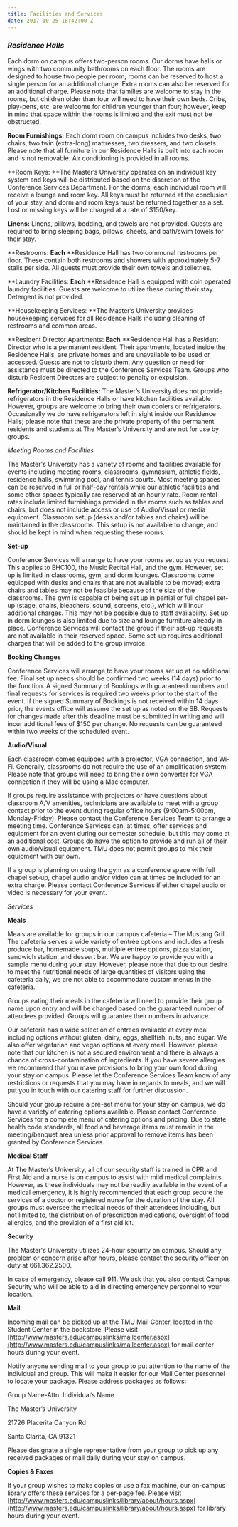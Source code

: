 ```yaml
---
title: Facilities and Services
date: 2017-10-25 18:42:00 Z
---
```


### *Residence Halls*

Each dorm on campus offers two-person rooms. Our dorms have halls or wings with two community bathrooms on each floor. The rooms are designed to house two people per room; rooms can be reserved to host a single person for an additional charge. Extra rooms can also be reserved for an additional charge. Please note that families are welcome to stay in the rooms, but children older than four will need to have their own beds. Cribs, play-pens, etc. are welcome for children younger than four; however, keep in mind that space within the rooms is limited and the exit must not be obstructed.

**Room Furnishings:** Each dorm room on campus includes two desks, two chairs, two twin (extra-long) mattresses, two dressers, and two closets. Please note that all furniture in our Residence Halls is built into each room and is not removable. Air conditioning is provided in all rooms.

**Room Keys: **The Master’s University operates on an individual key system and keys will be distributed based on the discretion of the Conference Services Department. For the dorms, each individual room will receive a lounge and room key. All keys must be returned at the conclusion of your stay, and dorm and room keys must be returned together as a set. Lost or missing keys will be charged at a rate of $150/key.

**Linens:** Linens, pillows, bedding, and towels are not provided. Guests are required to bring sleeping bags, pillows, sheets, and bath/swim towels for their stay.

**Restrooms: **Each** **Residence Hall has two communal restrooms per floor. These contain both restrooms and showers with approximately 5-7 stalls per side. All guests must provide their own towels and toiletries.

**Laundry Facilities: **Each** **Residence Hall is equipped with coin operated laundry facilities. Guests are welcome to utilize these during their stay. Detergent is not provided.

**Housekeeping Services: **The Master’s University provides housekeeping services for all Residence Halls including cleaning of restrooms and common areas.

**Resident Director Apartments: **Each** **Residence Hall has a Resident Director who is a permanent resident. Their apartments, located inside the Residence Halls, are private homes and are unavailable to be used or accessed. Guests are not to disturb them. Any question or need for assistance must be directed to the Conference Services Team. Groups who disturb Resident Directors are subject to penalty or expulsion.

**Refrigerator/Kitchen Facilities:** The Master’s University does not provide refrigerators in the Residence Halls or have kitchen facilities available. However, groups are welcome to bring their own coolers or refrigerators. Occasionally we do have refrigerators left in sight inside our Residence Halls; please note that these are the private property of the permanent residents and students at The Master’s University and are not for use by groups.

*Meeting Rooms and Facilities*

The Master's University has a variety of rooms and facilities available for events including meeting rooms, classrooms, gymnasium, athletic fields, residence halls, swimming pool, and tennis courts. Most meeting spaces can be reserved in full or half-day rentals while our athletic facilities and some other spaces typically are reserved at an hourly rate. Room rental rates include limited furnishings provided in the rooms such as tables and chairs, but does not include access or use of Audio/Visual or media equipment. Classroom setup (desks and/or tables and chairs) will be maintained in the classrooms. This setup is not available to change, and should be kept in mind when requesting these rooms.

**Set-up**

Conference Services will arrange to have your rooms set up as you request. This applies to EHC100, the Music Recital Hall, and the gym. However, set up is limited in classrooms, gym, and dorm lounges. Classrooms come equipped with desks and chairs that are not available to be moved; extra chairs and tables may not be feasible because of the size of the classrooms. The gym is capable of being set up in partial or full chapel set-up (stage, chairs, bleachers, sound, screens, etc.), which will incur additional charges. This may not be possible due to staff availability. Set up in dorm lounges is also limited due to size and lounge furniture already in place. Conference Services will contact the group if their set-up requests are not available in their reserved space. Some set-up requires additional charges that will be added to the group invoice.

**Booking Changes**

Conference Services will arrange to have your rooms set up at no additional fee. Final set up needs should be confirmed two weeks (14 days) prior to the function. A signed Summary of Bookings with guaranteed numbers and final requests for services is required two weeks prior to the start of the event. If the signed Summary of Bookings is not received within 14 days prior, the events office will assume the set up as noted on the SB. Requests for changes made after this deadline must be submitted in writing and will incur additional fees of $150 per change. No requests can be guaranteed within two weeks of the scheduled event.

**Audio/Visual**

Each classroom comes equipped with a projector, VGA connection, and Wi-Fi. Generally, classrooms do not require the use of an amplification system. Please note that groups will need to bring their own converter for VGA connection if they will be using a Mac computer.

If groups require assistance with projectors or have questions about classroom A/V amenities, technicians are available to meet with a group contact prior to the event during regular office hours (9:00am-5:00pm, Monday-Friday). Please contact the Conference Services Team to arrange a meeting time. Conference Services can, at times, offer services and equipment for an event during our semester schedule, but this may come at an additional cost. Groups do have the option to provide and run all of their own audio/visual equipment. TMU does not permit groups to mix their equipment with our own.

If a group is planning on using the gym as a conference space with full chapel set-up, chapel audio and/or video can at times be included for an extra charge. Please contact Conference Services if either chapel audio or video is necessary for your event.

*Services*

**Meals**

Meals are available for groups in our campus cafeteria – The Mustang Grill. The cafeteria serves a wide variety of entrée options and includes a fresh produce bar, homemade soups, multiple entrée options, pizza station, sandwich station, and dessert bar. We are happy to provide you with a sample menu during your stay. However, please note that due to our desire to meet the nutritional needs of large quantities of visitors using the cafeteria daily, we are not able to accommodate custom menus in the cafeteria.

Groups eating their meals in the cafeteria will need to provide their group name upon entry and will be charged based on the guaranteed number of attendees provided. Groups will guarantee their numbers in advance.

Our cafeteria has a wide selection of entrees available at every meal including options without gluten, dairy, eggs, shellfish, nuts, and sugar. We also offer vegetarian and vegan options at every meal. However, please note that our kitchen is not a secured environment and there is always a chance of cross-contamination of ingredients. If you have severe allergies we recommend that you make provisions to bring your own food during your stay on campus. Please let the Conference Services Team know of any restrictions or requests that you may have in regards to meals, and we will put you in touch with our catering staff for further discussion.

Should your group require a pre-set menu for your stay on campus, we do have a variety of catering options available. Please contact Conference Services for a complete menu of catering options and pricing. Due to state health code standards, all food and beverage items must remain in the meeting/banquet area unless prior approval to remove items has been granted by Conference Services.

**Medical Staff**

At The Master’s University, all of our security staff is trained in CPR and First Aid and a nurse is on campus to assist with mild medical complaints. However, as these individuals may not be readily available in the event of a medical emergency, it is highly recommended that each group secure the services of a doctor or registered nurse for the duration of the stay. All groups must oversee the medical needs of their attendees including, but not limited to, the distribution of prescription medications, oversight of food allergies, and the provision of a first aid kit.

**Security**

The Master's University utilizes 24-hour security on campus. Should any problem or concern arise after hours, please contact the security officer on duty at 661.362.2500.

In case of emergency, please call 911. We ask that you also contact Campus Security who will be able to aid in directing emergency personnel to your location.

**Mail**

Incoming mail can be picked up at the TMU Mail Center, located in the Student Center in the bookstore. Please visit [http://www.masters.edu/campuslinks/mailcenter.aspx](http://www.masters.edu/campuslinks/mailcenter.aspx) for mail center hours during your event.

Notify anyone sending mail to your group to put attention to the name of the individual and group. This will make it easier for our Mail Center personnel to locate your package. Please address packages as follows:

Group Name-Attn: Individual’s Name

The Master’s University

21726 Placerita Canyon Rd

Santa Clarita, CA 91321

Please designate a single representative from your group to pick up any received packages or mail daily during your stay on campus.

**Copies & Faxes**

If your group wishes to make copies or use a fax machine, our on-campus library offers these services for a per-page fee. Please visit [http://www.masters.edu/campuslinks/library/about/hours.aspx](http://www.masters.edu/campuslinks/library/about/hours.aspx) for library hours during your event.